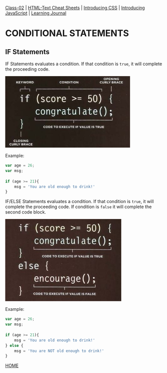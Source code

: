 [Class-02](https://cassandraortiz.github.io/reading-notes/Class02/class-02) \| [HTML-Text Cheat Sheets](https://cassandraortiz.github.io/reading-notes/Class02/class-02_html-text) \| [Introducing CSS](https://cassandraortiz.github.io/reading-notes/Class02/class-02_CSS-intro) \| [Introducing JavaScript](https://cassandraortiz.github.io/reading-notes/Class02/class-02_java-intro) \| [Learning Journal](https://cassandraortiz.github.io/reading-notes/Class02/class-02_journal)

# CONDITIONAL STATEMENTS

## IF Statements

IF Statements evaluates a condition.  If that condition is `true`, it will complete the proceeding code.

![IF Statement](/pics/IfStatement.JPG)

Example:

```JavaScript
var age = 26;
var msg;

if (age >= 21){
    msg = 'You are old enough to drink!'
}
```

IF/ELSE Statements evaluates a condition.  If that condition is `true`, it will complete the proceeding code. If condition is `false` it will complete the second code block.

![IF../ELSE.. Statement](/pics/IfElse_Statement.JPG)

Example:

```JavaScript
var age = 26;
var msg;

if (age >= 21){
    msg = 'You are old enough to drink!'
} else {
    msg = 'You are NOT old enough to drink!'
}

```


[HOME](https://cassandraortiz.github.io/reading-notes)